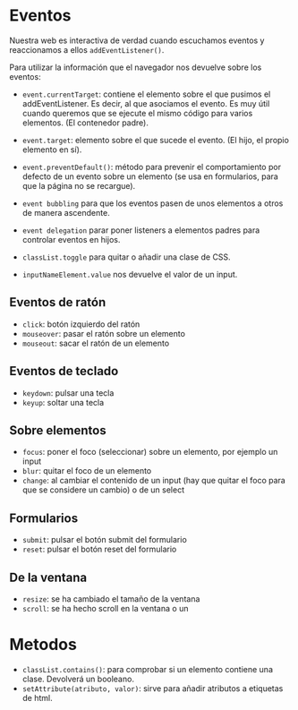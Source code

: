 # Eventos

Nuestra web es interactiva de verdad cuando escuchamos eventos y reaccionamos a ellos `addEventListener()`.

Para utilizar la información que el navegador nos devuelve sobre los eventos:
- `event.currentTarget`: contiene el elemento sobre el que pusimos el addEventListener. Es decir, al que asociamos el evento. Es muy útil cuando queremos que se ejecute el mismo código para varios elementos. (El contenedor padre).

- `event.target`: elemento sobre el que sucede el evento. (El hijo, el propio elemento en sí).

- `event.preventDefault()`: método para prevenir el comportamiento por defecto de un evento sobre un elemento (se usa en formularios, para que la página no se recargue).

- `event bubbling` para que los eventos pasen de unos elementos a otros de manera ascendente.

- `event delegation` parar poner listeners a elementos padres para controlar eventos en hijos.

- `classList.toggle` para quitar o añadir una clase de CSS.

- `inputNameElement.value` nos devuelve el valor de un input.

## Eventos de ratón
- `click`: botón izquierdo del ratón
- `mouseover`: pasar el ratón sobre un elemento
- `mouseout`: sacar el ratón de un elemento

## Eventos de teclado
- `keydown`: pulsar una tecla
- `keyup`: soltar una tecla

## Sobre elementos
- `focus`: poner el foco (seleccionar) sobre un elemento, por ejemplo un input
- `blur`: quitar el foco de un elemento
- `change`: al cambiar el contenido de un input (hay que quitar el foco para que se considere un cambio) o de un select 

## Formularios
- `submit`: pulsar el botón submit del formulario
- `reset`: pulsar el botón reset del formulario

## De la ventana
- `resize`: se ha cambiado el tamaño de la ventana
- `scroll`: se ha hecho scroll en la ventana o un 

# Metodos
- `classList.contains()`: para comprobar si un elemento contiene una clase. Devolverá un booleano.
- `setAttribute(atributo, valor)`: sirve para añadir atributos a etiquetas de html.